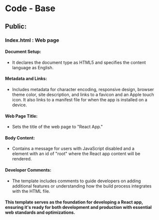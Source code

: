 # Code - Base
## Public:
### Index.html : Web page

#### Document Setup: 
- It declares the document type as HTML5 and specifies the content language as English.

#### Metadata and Links: 
- Includes metadata for character encoding, responsive design, browser theme color, site description, and links to a favicon and an Apple touch icon. It also links to a manifest file for when the app is installed on a device.

#### Web Page Title: 
- Sets the title of the web page to "React App."

#### Body Content: 
- Contains a message for users with JavaScript disabled and a <div> element with an id of "root" where the React app content will be rendered.

#### Developer Comments: 
- The template includes comments to guide developers on adding additional features or understanding how the build process integrates with the HTML file.

#### This template serves as the foundation for developing a React app, ensuring it's ready for both development and production with essential web standards and optimizations.
